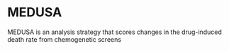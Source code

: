# MEDUSA
MEDUSA is an analysis strategy that scores changes in the drug-induced death rate from chemogenetic screens
